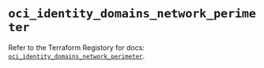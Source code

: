 # `oci_identity_domains_network_perimeter`

Refer to the Terraform Registory for docs: [`oci_identity_domains_network_perimeter`](https://registry.terraform.io/providers/oracle/oci/6.18.0/docs/resources/identity_domains_network_perimeter).
